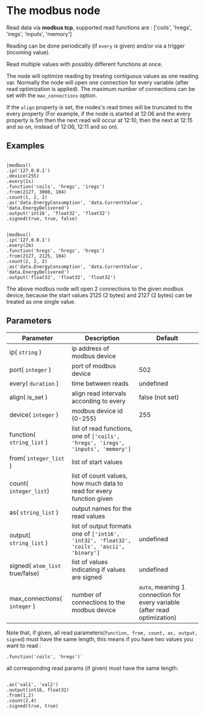 The modbus node
=====================

Read data via **modbus tcp**, supported read functions are :
['coils', 'hregs', 'iregs', 'inputs', 'memory']

Reading can be done periodically (if `every` is given) and/or via a trigger (incoming value).

Read multiple values with possibly different functions at once.

The node will optimize reading by treating contiguous values as one reading var. 
Normally the node will open one connection for every variable (after read optimization is applied). 
The maximum number of connections can be set with the `max_connections` option. 

If the `align` property is set, the nodes's read times will be truncated to the every property
(For example, if the node is started at 12:06 and the every property is 5m then the next read will 
occur at 12:10, then the next at 12:15 and so on, instead of 12:06, 12:11 and so on).



Examples
-------
```dfs  

|modbus()
.ip('127.0.0.1') 
.device(255)
.every(1s)
.function('coils', 'hregs', 'iregs')
.from(2127, 3008, 104)
.count(1, 2, 2)
.as('data.EnergyConsumption', 'data.CurrentValue', 'data.EnergyDelivered')
.output('int16', 'float32', 'float32')
.signed(true, true, false) 
```


```dfs  

|modbus()
.ip('127.0.0.1')  
.every(2m)
.function('hregs', 'hregs', 'hregs')
.from(2127, 2125, 104)
.count(2, 2, 2)
.as('data.EnergyConsumption', 'data.CurrentValue', 'data.EnergyDelivered')
.output('float32', 'float32', 'float32') 
```
The above modbus node will open 2 connections to the given modbus device, because the start values 2125 (2 bytes) and 2127 (2 bytes)
can be treated as one single value.


Parameters
----------

Parameter     | Description | Default 
--------------|-------------|--------- 
ip( `string` )| ip address of modbus device |
port( `integer` )| port of modbus device|502
every( `duration` )|time between reads|undefined
align( is_set )|align read intervals according to every|false (not set)
device( `integer` )|modbus device id (0-255)|255
function( `string_list` )|list of read functions, one of `['coils', 'hregs', 'iregs', 'inputs', 'memory']`|
from( `integer_list` )|list of start values|
count( `integer_list`)|list of count values, how much data to read for every function given|
as( `string_list` )|output names for the read values|
output( `string_list` )|list of output formats one of `['int16', 'int32', 'float32', 'coils', 'ascii', 'binary']`|undefined
signed( `atom_list` true/false)|list of values indicating if values are signed|undefined
max_connections( `integer` )|number of connections to the modbus device|`auto`, meaning 1 connection for every variable (after read optimization)


Note that, if given, all read parameters(`function, from, count, as, output, signed`) must have the same length, this means if you have two
values you want to read :
```dfs
.function('coils', 'hregs')` 
```

all corresponding read params (if given) must have the same length:


```dfs

.as('val1', 'val2')
.output(int16, float32)
.from(1,2) 
.count(2,4)
.signed(true, true)

```
